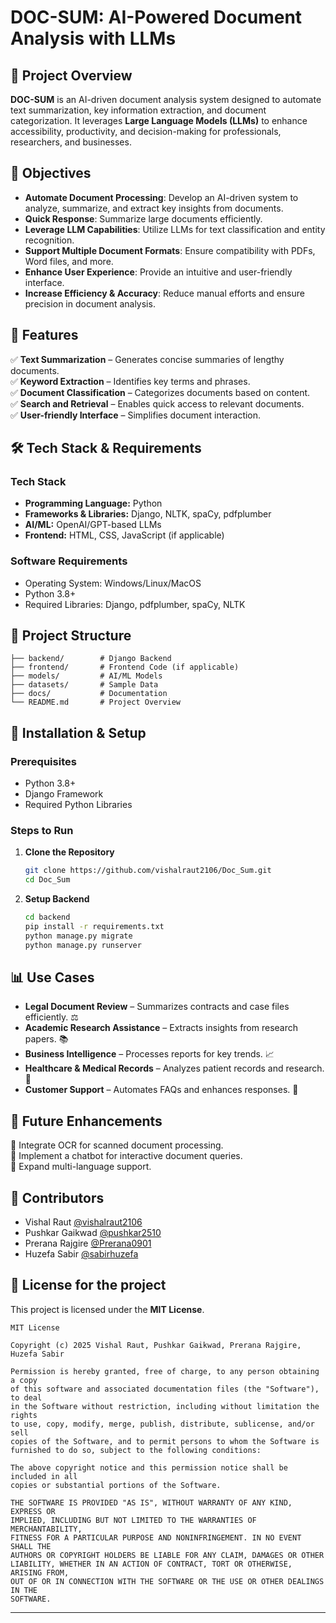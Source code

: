 # DOC-SUM: AI-Powered Document Analysis with LLMs 

## 📌 Project Overview
**DOC-SUM** is an AI-driven document analysis system designed to automate text summarization, key information extraction, and document categorization. It leverages **Large Language Models (LLMs)** to enhance accessibility, productivity, and decision-making for professionals, researchers, and businesses.

## 🎯 Objectives
- **Automate Document Processing**: Develop an AI-driven system to analyze, summarize, and extract key insights from documents.
- **Quick Response**: Summarize large documents efficiently.
- **Leverage LLM Capabilities**: Utilize LLMs for text classification and entity recognition.
- **Support Multiple Document Formats**: Ensure compatibility with PDFs, Word files, and more.
- **Enhance User Experience**: Provide an intuitive and user-friendly interface.
- **Increase Efficiency & Accuracy**: Reduce manual efforts and ensure precision in document analysis.

## 🚀 Features
✅ **Text Summarization** – Generates concise summaries of lengthy documents.  
✅ **Keyword Extraction** – Identifies key terms and phrases.  
✅ **Document Classification** – Categorizes documents based on content.  
✅ **Search and Retrieval** – Enables quick access to relevant documents.  
✅ **User-friendly Interface** – Simplifies document interaction.

## 🛠️ Tech Stack & Requirements
### **Tech Stack**
- **Programming Language:** Python
- **Frameworks & Libraries:** Django, NLTK, spaCy, pdfplumber
- **AI/ML:** OpenAI/GPT-based LLMs
- **Frontend:** HTML, CSS, JavaScript (if applicable)

### **Software Requirements**
- Operating System: Windows/Linux/MacOS
- Python 3.8+
- Required Libraries: Django, pdfplumber, spaCy, NLTK


## 📂 Project Structure
```
├── backend/        # Django Backend
├── frontend/       # Frontend Code (if applicable)
├── models/         # AI/ML Models
├── datasets/       # Sample Data
├── docs/           # Documentation
└── README.md       # Project Overview
```

## 🔧 Installation & Setup
### Prerequisites
- Python 3.8+
- Django Framework
- Required Python Libraries

### Steps to Run
1. **Clone the Repository**
   ```bash
   git clone https://github.com/vishalraut2106/Doc_Sum.git
   cd Doc_Sum
   ```
2. **Setup Backend**
   ```bash
   cd backend
   pip install -r requirements.txt
   python manage.py migrate
   python manage.py runserver
   ```

## 📊 Use Cases
- **Legal Document Review** – Summarizes contracts and case files efficiently. ⚖️
- **Academic Research Assistance** – Extracts insights from research papers. 📚
- **Business Intelligence** – Processes reports for key trends. 📈
- **Healthcare & Medical Records** – Analyzes patient records and research. 🏥
- **Customer Support** – Automates FAQs and enhances responses. 📝

## 📌 Future Enhancements
🔹 Integrate OCR for scanned document processing.  
🔹 Implement a chatbot for interactive document queries.  
🔹 Expand multi-language support.

## 🤝 Contributors
- Vishal Raut [@vishalraut2106](https://github.com/vishalraut2106)
- Pushkar Gaikwad [@pushkar2510](https://github.com/pushkar2510)
- Prerana Rajgire [@Prerana0901](https://github.com/prerana0901)
- Huzefa Sabir [@sabirhuzefa](https://github.com/huzefasabir)

## 📜 License for the project
This project is licensed under the **MIT License**.

```
MIT License

Copyright (c) 2025 Vishal Raut, Pushkar Gaikwad, Prerana Rajgire, Huzefa Sabir

Permission is hereby granted, free of charge, to any person obtaining a copy
of this software and associated documentation files (the "Software"), to deal
in the Software without restriction, including without limitation the rights
to use, copy, modify, merge, publish, distribute, sublicense, and/or sell
copies of the Software, and to permit persons to whom the Software is
furnished to do so, subject to the following conditions:

The above copyright notice and this permission notice shall be included in all
copies or substantial portions of the Software.

THE SOFTWARE IS PROVIDED "AS IS", WITHOUT WARRANTY OF ANY KIND, EXPRESS OR
IMPLIED, INCLUDING BUT NOT LIMITED TO THE WARRANTIES OF MERCHANTABILITY,
FITNESS FOR A PARTICULAR PURPOSE AND NONINFRINGEMENT. IN NO EVENT SHALL THE
AUTHORS OR COPYRIGHT HOLDERS BE LIABLE FOR ANY CLAIM, DAMAGES OR OTHER
LIABILITY, WHETHER IN AN ACTION OF CONTRACT, TORT OR OTHERWISE, ARISING FROM,
OUT OF OR IN CONNECTION WITH THE SOFTWARE OR THE USE OR OTHER DEALINGS IN THE
SOFTWARE.
```

---
